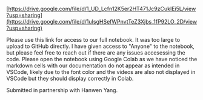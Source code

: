 [https://drive.google.com/file/d/1_UD_Lcfn12K5er2HT471Jc9zCukIEi5L/view?usp=sharing](https://drive.google.com/file/d/1uIsgHSefWPnvtTeZ3Xjbs_1fP92LO_2D/view?usp=sharing)

Please use this link for access to our full notebook. It was too large to upload to GitHub directly. I have given access to "Anyone" to the notebook, but please feel free to reach out if there are any issues accesessing the code. Please open the notebook using Google Colab as we have noticed the markdown cells with our documentation do not appear as intended in VSCode, likely due to the font color and the videos are also not displayed in VSCode but they should display correctly in Colab.

Submitted in partnership with Hanwen Yang.
